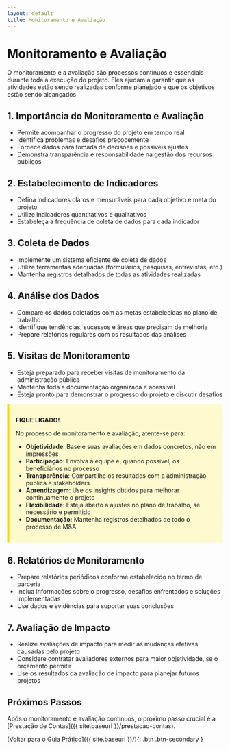 ```yaml
---
layout: default
title: Monitoramento e Avaliação
---
```


# Monitoramento e Avaliação

O monitoramento e a avaliação são processos contínuos e essenciais durante toda a execução do projeto. Eles ajudam a garantir que as atividades estão sendo realizadas conforme planejado e que os objetivos estão sendo alcançados.

## 1. Importância do Monitoramento e Avaliação

- Permite acompanhar o progresso do projeto em tempo real
- Identifica problemas e desafios precocemente
- Fornece dados para tomada de decisões e possíveis ajustes
- Demonstra transparência e responsabilidade na gestão dos recursos públicos

## 2. Estabelecimento de Indicadores

- Defina indicadores claros e mensuráveis para cada objetivo e meta do projeto
- Utilize indicadores quantitativos e qualitativos
- Estabeleça a frequência de coleta de dados para cada indicador

## 3. Coleta de Dados

- Implemente um sistema eficiente de coleta de dados
- Utilize ferramentas adequadas (formulários, pesquisas, entrevistas, etc.)
- Mantenha registros detalhados de todas as atividades realizadas

## 4. Análise dos Dados

- Compare os dados coletados com as metas estabelecidas no plano de trabalho
- Identifique tendências, sucessos e áreas que precisam de melhoria
- Prepare relatórios regulares com os resultados das análises

## 5. Visitas de Monitoramento

- Esteja preparado para receber visitas de monitoramento da administração pública
- Mantenha toda a documentação organizada e acessível
- Esteja pronto para demonstrar o progresso do projeto e discutir desafios

<div style="background-color: #fffacd; border-left: 5px solid #ffd700; padding: 15px; margin-bottom: 20px;">

<strong>FIQUE LIGADO!</strong>

No processo de monitoramento e avaliação, atente-se para:

<ul>
  <li><strong>Objetividade</strong>: Baseie suas avaliações em dados concretos, não em impressões</li>
  <li><strong>Participação</strong>: Envolva a equipe e, quando possível, os beneficiários no processo</li>
  <li><strong>Transparência</strong>: Compartilhe os resultados com a administração pública e stakeholders</li>
  <li><strong>Aprendizagem</strong>: Use os insights obtidos para melhorar continuamente o projeto</li>
  <li><strong>Flexibilidade</strong>: Esteja aberto a ajustes no plano de trabalho, se necessário e permitido</li>
  <li><strong>Documentação</strong>: Mantenha registros detalhados de todo o processo de M&A</li>
</ul>

</div>

## 6. Relatórios de Monitoramento

- Prepare relatórios periódicos conforme estabelecido no termo de parceria
- Inclua informações sobre o progresso, desafios enfrentados e soluções implementadas
- Use dados e evidências para suportar suas conclusões

## 7. Avaliação de Impacto

- Realize avaliações de impacto para medir as mudanças efetivas causadas pelo projeto
- Considere contratar avaliadores externos para maior objetividade, se o orçamento permitir
- Use os resultados da avaliação de impacto para planejar futuros projetos

## Próximos Passos

Após o monitoramento e avaliação contínuos, o próximo passo crucial é a [Prestação de Contas]({{ site.baseurl }}/prestacao-contas).

[Voltar para o Guia Prático]({{ site.baseurl }}/){: .btn .btn-secondary }
